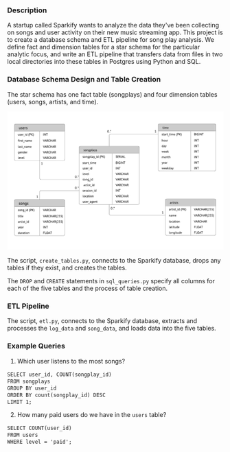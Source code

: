 ### Description
A startup called Sparkify wants to analyze the data they've been collecting on songs and user activity on their new music streaming app. This project is to create a database schema and ETL pipeline for song play analysis. We define fact and dimension tables for a star schema for the particular analytic focus, and write an ETL pipeline that transfers data from files in two local directories into these tables in Postgres using Python and SQL.


### Database Schema Design and Table Creation
The star schema has one fact table (songplays) and four dimension tables (users, songs, artists, and time).

![ER Diagram](ER_Diagram.png)

The script, `create_tables.py`, connects to the Sparkify database, drops any tables if they exist, and creates the tables.

The `DROP` and `CREATE` statements in `sql_queries.py` specify all columns for each of the five tables and the process of table creation.

### ETL Pipeline
The script, `etl.py`, connects to the Sparkify database, extracts and processes the `log_data` and `song_data`, and loads data into the five tables.

### Example Queries
1. Which user listens to the most songs?
```
SELECT user_id, COUNT(songplay_id) 
FROM songplays 
GROUP BY user_id 
ORDER BY count(songplay_id) DESC 
LIMIT 1;
```

2. How many paid users do we have in the `users` table?
```
SELECT COUNT(user_id) 
FROM users 
WHERE level = 'paid';
```
